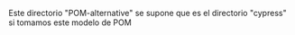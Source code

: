 Este directorio "POM-alternative" se supone que es el directorio "cypress" si tomamos este modelo de POM

